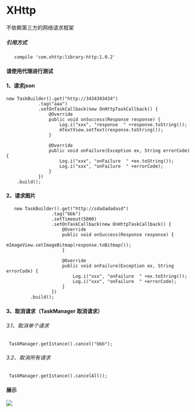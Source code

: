 # XHttp
不依赖第三方的网络请求框架
##### 引用方式
       compile 'com.xhttp:library-http:1.0.2'
 #### 请使用代理进行测试

 #### 1、请求json
    new TaskBuilder().get("http://3434343434")
                .tag("aaa")
                .setOnTaskCallback(new OnHttpTaskCallback() {
                    @Override
                    public void onSuccess(Response response) {
                        Log.i("xxx", "response  " +response.toString());
                        mTextView.setText(response.toString());
                    }

                    @Override
                    public void onFailure(Exception ex, String errorCode) {
                        Log.i("xxx", "onFailure  " +ex.toString());
                        Log.i("xxx", "onFailure  " +errorCode);
                    }
                })
        .build();
#### 2、请求图片

       new TaskBuilder().get("http://sdadadadasd")
                     .tag("bbb")
                     .setTimeout(5000)
                     .setOnTaskCallback(new OnHttpTaskCallback() {
                         @Override
                         public void onSuccess(Response response) {
                             mImageView.setImageBitmap(response.toBitmap());
                         }

                         @Override
                         public void onFailure(Exception ex, String errorCode) {
                             Log.i("xxx", "onFailure  " +ex.toString());
                             Log.i("xxx", "onFailure  " +errorCode);
                         }
                     })
             .build();
#### 3、取消请求（TaskManager 取消请求）
###### 3.1、取消单个请求
     TaskManager.getIstance().cancel("bbb");
###### 3.2、取消所有请求
     TaskManager.getIstance().cancelAll();
#### 展示
![](https://github.com/xubinbin1024/XHttp/blob/master/gif/3.gif)
